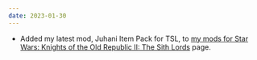 ```yaml
---
date: 2023-01-30
---
```


* Added my latest mod, Juhani Item Pack for TSL, to [my mods for Star Wars: Knights of the Old Republic II: The Sith Lords](/projects/videogamemods/kotor2) page.